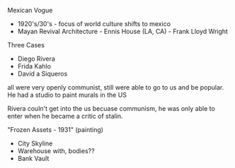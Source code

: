 Mexican Vogue
- 1920's/30's - focus of world culture shifts to mexico
- Mayan Revival Architecture - Ennis House (LA, CA) - Frank Lloyd Wright

Three  Cases
- Diego Rivera
- Frida Kahlo
- David a Siqueros

all were very openly communist, still were able to go to us and be popular.
He had a studio to paint murals in the US

Rivera couln't get into the us becuase communism, he was only able to enter when he became a critic of stalin.

"Frozen Assets - 1931" (painting)
- City Skyline
- Warehouse with, bodies??
- Bank Vault



